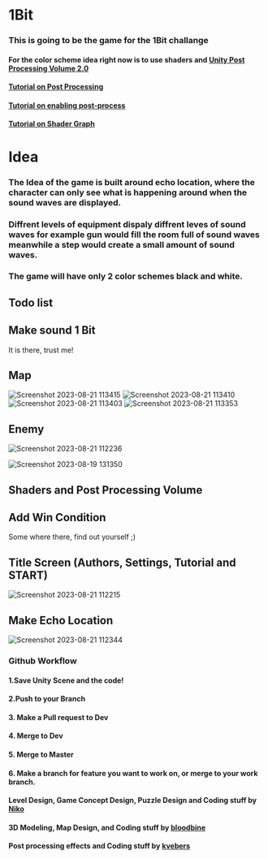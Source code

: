 # 1Bit
 
### This is going to be the game for the 1Bit challange

#### For the color scheme idea right now is to use shaders and [Unity Post Processing Volume 2.0](https://docs.unity3d.com/Packages/com.unity.postprocessing@3.3/manual/index.html)

#### [Tutorial on Post Processing](https://www.youtube.com/watch?v=9tjYz6Ab0oc)

#### [Tutorial on enabling post-process](https://www.youtube.com/watch?v=_PzYAbPpK8k)

#### [Tutorial on Shader Graph](https://www.youtube.com/watch?v=VsUK9K6UbY4)

# Idea

### The Idea of the game is built around echo location, where the character can only see what is happening around when the sound waves are displayed.

### Diffrent levels of equipment dispaly diffrent leves of sound waves for example gun would fill the room full of sound waves meanwhile a step would create a small amount of sound waves.

### The game will have only 2 color schemes black and white.

## Todo list

## Make sound 1 Bit

It is there, trust me!

## Map

![Screenshot 2023-08-21 113415](https://github.com/kvebers/1Bit/assets/49612380/c75d3111-4d6e-40f3-beda-be23fb5bb880)
![Screenshot 2023-08-21 113410](https://github.com/kvebers/1Bit/assets/49612380/201ac5f9-94d6-468e-aca3-ef0c21b7a41f)
![Screenshot 2023-08-21 113403](https://github.com/kvebers/1Bit/assets/49612380/34ef466c-d599-4f2b-8739-be8b429d7ce1)
![Screenshot 2023-08-21 113353](https://github.com/kvebers/1Bit/assets/49612380/4d2e5e19-ccfe-48f1-a74a-52ef5e0ed817)

## Enemy

![Screenshot 2023-08-21 112236](https://github.com/kvebers/1Bit/assets/49612380/9a22cf21-283b-4b39-b9d2-c059c3547d3e)

![Screenshot 2023-08-19 131350](https://github.com/kvebers/1Bit/assets/49612380/07ea6c7f-5cb3-40a4-a2fe-6f02fd0c4c78)

## Shaders and Post Processing Volume

## Add Win Condition

Some where there, find out yourself ;)

## Title Screen (Authors, Settings, Tutorial and START)

![Screenshot 2023-08-21 112215](https://github.com/kvebers/1Bit/assets/49612380/ee76a035-617d-4797-a18e-a223dbe318ca)

## Make Echo Location

![Screenshot 2023-08-21 112344](https://github.com/kvebers/1Bit/assets/49612380/8a780b45-2bdd-46c4-a643-c546fd1e0029)

### Github Workflow
#### 1.Save Unity Scene and the code!
#### 2.Push to your Branch
#### 3. Make a Pull request to Dev
#### 4. Merge to Dev
#### 5. Merge to Master
#### 6. Make a branch for feature you want to work on, or merge to your work branch. 

#### Level Design, Game Concept Design, Puzzle Design and Coding stuff by [Niko](https://github.com/Niko114)
#### 3D Modeling, Map Design, and Coding stuff by [bloodbine](https://github.com/bloodbine)
#### Post processing effects and Coding stuff by [kvebers](https://github.com/kvebers)



